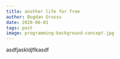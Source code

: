 ```yaml
---
title: another life for free
author: Bogdan Grossu
date: 2020-06-01
tags: post
image: programming-background-concept.jpg
---
```


asdfjaskldjflkasdf
